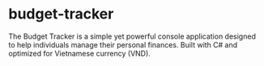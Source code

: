 # budget-tracker
The Budget Tracker is a simple yet powerful console application designed to help individuals manage their personal finances. Built with C# and optimized for Vietnamese currency (VND).
